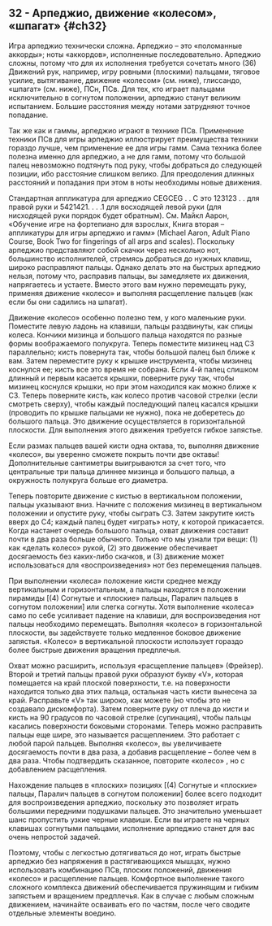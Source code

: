 ## 32 - Арпеджио, движение «колесом», «шпагат» {#ch32}

Игра арпеджио технически сложна. Арпеджио – это «поломанные аккорды»; ноты «аккордов», исполненные последовательно. Арпеджио сложны, потому что для их исполнения требуется сочетать много (36) Движений рук, например, игру ровными (плоскими) пальцами, тяговое усилие, вытягивание, движение «колесом» (см. ниже), глиссандо, «шпагат» (см. ниже), ПСн, ПСв. Для тех, кто играет пальцами исключительно в согнутом положении, арпеджио станут великим испытанием. Большие расстояния между нотами затрудняют точное попадание.

Так же как и гаммы, арпеджио играют в технике ПСв. Применение техники ПСв для игры арпеджио иллюстрирует преимущества техники гораздо лучше, чем применение ее для игры гамм. Сама техника более полезна именно для арпеджио, а не для гамм, потому что большой палец невозможно подтянуть под руку, чтобы добраться до следующей позиции, ибо расстояние слишком велико. Для преодоления длинных расстояний и попадания при этом в ноты необходимы новые движения.

Стандартная аппликатура для арпеджио CEGCEG . . C это 123123 . . для правой руки и 5421421. . . .1 для восходящей левой руки (для нисходящей руки порядок будет обратным). См. Майкл Аарон, «Обучение игре на фортепиано для взрослых, Книга вторая – аппликатуры для игры арпеджио и гамм» (Michael Aaron, Adult Piano Course, Book Two for fingerings of all arps and scales). Поскольку арпеджио представляют собой скачки через несколько нот, большинство исполнителей, стремясь добраться до нужных клавиш, широко расправляют пальцы. Однако делать это на быстрых арпеджио нельзя, потому что, расправив пальцы, вы замедляете их движения, напрягаетесь и устаете. Вместо этого вам нужно перемещать руку, применяя движение «колесо» и выполняя расщепление пальцев (как если бы они садились на шпагат).

Движение «колесо» особенно полезно тем, у кого маленькие руки. Поместите левую ладонь на клавиши, пальцы раздвинуты, как спицы колеса. Кончики мизинца и большого пальца находятся по разные формы воображаемого полукруга. Теперь поместите мизинец над C3 параллельно; кисть повернута так, чтобы большой палец был ближе к вам. Затем переместите руку к крышке инструмента, чтобы мизинец коснулся ее; кисть все это время не собрана. Если 4-й палец слишком длинный и первым касается крышки, поверните руку так, чтобы мизинец коснулся крышки, но при этом находился как можно ближе к C3. Теперь поверните кисть, как колесо против часовой стрелки (если смотреть сверху), чтобы каждый последующий палец касался крышки (проводить по крышке пальцами не нужно), пока не доберетесь до большого пальца. Это движение осуществляется в горизонтальной плоскости. Для выполнения этого движения требуется гибкое запястье.

Если размах пальцев вашей кисти одна октава, то, выполняя движение «колесо», вы уверенно сможете покрыть почти две октавы! Дополнительные сантиметры выигрываются за счет того, что центральные три пальца длиннее мизинца и большого пальца, а окружность полукруга больше его диаметра.

Теперь повторите движение с кистью в вертикальном положении, пальцы указывают вниз. Начните с положения мизинец в вертикальном положении и опустите руку, чтобы сыграть C3. Затем закрутите кисть вверх до C4; каждый палец будет «играть» ноту, к которой прикасается. Когда настанет очередь большого пальца, охват движения составит почти в два раза больше обычного. Только что мы узнали три вещи: (1) как «делать колесо» рукой, (2) это движение обеспечивает досягаемость без каких-либо скачков, и (3) движение может использоваться для «воспроизведения» нот без перемещения пальцев.

При выполнении «колеса» положение кисти среднее между вертикальным и горизонтальным, а пальцы находятся в положении пирамиды [(4) Согнутые и «плоские» пальцы, Паралич пальцев в согнутом положении] или слегка согнуты. Хотя выполнение «колеса» само по себе усиливает падение на клавиши, для воспроизведения нот пальцы необходимо перемещать. Выполняя «колесо» в горизонтальной плоскости, вы задействуете только медленное боковое движение запястья. «Колесо» в вертикальной плоскости использует гораздо более быстрые движения вращения предплечья.

Охват можно расширить, используя «расщепление пальцев» (Фрейзер). Второй и третий пальцы правой руки образуют букву «V», которая помещается на край плоской поверхности, т.е. на поверхности находится только два этих пальца, остальная часть кисти вынесена за край. Расправьте «V» так широко, как можете (но чтобы это не создавало дискомфорта). Затем поверните руку от плеча до кисти и кисть на 90 градусов по часовой стрелке (супинация), чтобы пальцы касались поверхности боковыми сторонами. Теперь можно расправить пальцы еще шире, это называется расщеплением. Это работает с любой парой пальцев. Выполняя «колесо», вы увеличиваете досягаемость почти в два раза, а добавив расщепление – более чем в два раза. Чтобы подтвердить сказанное, повторите «колесо» , но с добавлением расщепления.

Нахождение пальцев в «плоских» позициях [(4) Согнутые и «плоские» пальцы, Паралич пальцев в согнутом положении] более всего подходит для воспроизведения арпеджио, поскольку это позволяет играть большими передними подушками пальцев. Это значительно уменьшает шанс пропустить узкие черные клавиши. Если вы играете на черных клавишах согнутыми пальцами, исполнение арпеджио станет для вас очень непростой задачей.

Поэтому, чтобы с легкостью дотягиваться до нот, играть быстрые арпеджио без напряжения в растягивающихся мышцах, нужно использовать комбинацию ПСв, плоских положений, движения «колесо» и расщепление пальцев. Комфортное выполнение такого сложного комплекса движений обеспечивается пружинящим и гибким запястьем и вращением предплечья. Как в случае с любым сложным движением, начинайте осваивать его по частям, после чего сводите отдельные элементы воедино.
